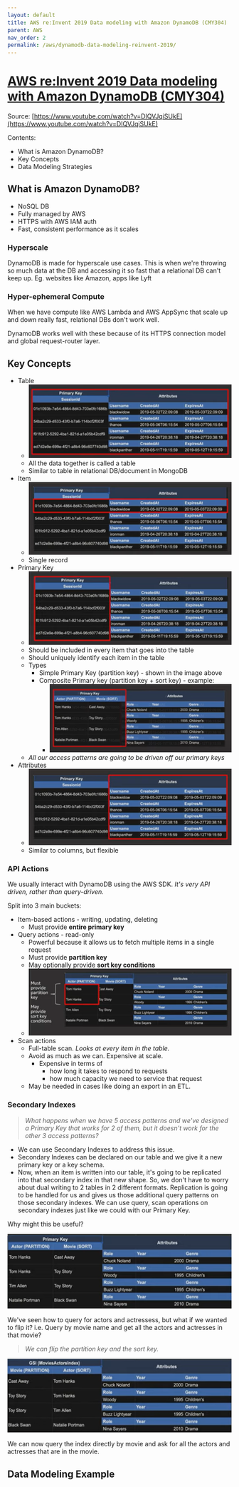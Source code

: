 ```yaml
---
layout: default
title: AWS re:Invent 2019 Data modeling with Amazon DynamoDB (CMY304)
parent: AWS
nav_order: 2
permalink: /aws/dynamodb-data-modeling-reinvent-2019/
---
```


# [AWS re:Invent 2019 Data modeling with Amazon DynamoDB (CMY304)](https://www.youtube.com/watch?v=DIQVJqiSUkE)

Source: [https://www.youtube.com/watch?v=DIQVJqiSUkE](https://www.youtube.com/watch?v=DIQVJqiSUkE)

Contents:
- What is Amazon DynamoDB?
- Key Concepts
- Data Modeling Strategies

## What is Amazon DynamoDB?

- NoSQL DB
- Fully managed by AWS
- HTTPS with AWS IAM auth
- Fast, consistent performance as it scales

### Hyperscale

DynamoDB is made for hyperscale use cases. This is when we're throwing so much data at the DB and accessing it so fast that a relational DB can't keep up. Eg. websites like Amazon, apps like Lyft

### Hyper-ephemeral Compute

When we have compute like AWS Lambda and AWS AppSync that scale up and down really fast, relational DBs don't work well.

DynamoDB works well with these because of its HTTPS connection model and global request-router layer.

## Key Concepts

- Table
    - ![Table](images/dynamodb-table.png) 
    - All the data together is called a table
    - Similar to table in relational DB/document in MongoDB
- Item
    - ![Item](images/dynamodb-item.png) 
    - Single record
- Primary Key
    - ![Primary Key](images/dynamodb-pk.png)
    - Should be included in every item that goes into the table
    - Should uniquely identify each item in the table
    - Types
        - Simple Primary Key (partition key) - shown in the image above
        - Composite Primary key (partition key + sort key) - example:
            - ![Composite Primary Key](images/dynamodb-composite-pk.png)
    - *All our access patterns are going to be driven off our primary keys*
- Attributes
    - ![Attributes](images/dynamodb-attributes.png)
    - Similar to columns, but flexible

### API Actions

We usually interact with DynamoDB using the AWS SDK. *It's very API driven, rather than query-driven.*

Split into 3 main buckets:
- Item-based actions - writing, updating, deleting
    - Must provide **entire primary key**
- Query actions - read-only
    - Powerful because it allows us to fetch multiple items in a single request
    - Must provide **partition key**
    - May optionally provide **sort key conditions**
    - ![DynamoDB Query API Actions](images/dynamodb-query-api.png)
- Scan actions 
    - Full-table scan. *Looks at every item in the table.*
    - Avoid as much as we can. Expensive at scale.
        - Expensive in terms of 
            - how long it takes to respond to requests
            - how much capacity we need to service that request
    - May be needed in cases like doing an export in an ETL.

### Secondary Indexes

> *What happens when we have 5 access patterns and we've designed a Primary Key that works for 2 of them, but it doesn't work for the other 3 access patterns?*

- We can use Secondary Indexes to address this issue.
- Secondary Indexes can be declared on our table and we give it a new primary key or a key schema.
- Now, when an item is written into our table, it's going to be replicated into that secondary index in that new shape. So, we don't have to worry about dual writing to 2 tables in 2 different formats. Replication is going to be handled for us and gives us those additional query patterns on those secondary indexes. We can use query, scan operations on secondary indexes just like we could with our Primary Key.

Why might this be useful?

![Actors and Movies Database](images/dynamodb-actors-movies-db.png)

We've seen how to query for actors and actressess, but what if we wanted to flip it? i.e. Query by movie name and get all the actors and actresses in that movie?

> *We can flip the partition key and the sort key.*

![Flipped Keys](images/dynamodb-flipped-keys.png)

We can now query the index directly by movie and ask for all the actors and actresses that are in the movie.

## Data Modeling Example